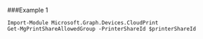 ###Example 1
```
Import-Module Microsoft.Graph.Devices.CloudPrint
Get-MgPrintShareAllowedGroup -PrinterShareId $printerShareId
```

